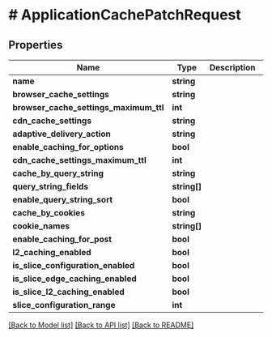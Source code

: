 # # ApplicationCachePatchRequest

## Properties

Name | Type | Description | Notes
------------ | ------------- | ------------- | -------------
**name** | **string** |  | [optional]
**browser_cache_settings** | **string** |  | [optional]
**browser_cache_settings_maximum_ttl** | **int** |  | [optional]
**cdn_cache_settings** | **string** |  | [optional]
**adaptive_delivery_action** | **string** |  | [optional]
**enable_caching_for_options** | **bool** |  | [optional]
**cdn_cache_settings_maximum_ttl** | **int** |  | [optional]
**cache_by_query_string** | **string** |  | [optional]
**query_string_fields** | **string[]** |  | [optional]
**enable_query_string_sort** | **bool** |  | [optional]
**cache_by_cookies** | **string** |  | [optional]
**cookie_names** | **string[]** |  | [optional]
**enable_caching_for_post** | **bool** |  | [optional]
**l2_caching_enabled** | **bool** |  | [optional]
**is_slice_configuration_enabled** | **bool** |  | [optional]
**is_slice_edge_caching_enabled** | **bool** |  | [optional]
**is_slice_l2_caching_enabled** | **bool** |  | [optional]
**slice_configuration_range** | **int** |  | [optional]

[[Back to Model list]](../../README.md#models) [[Back to API list]](../../README.md#endpoints) [[Back to README]](../../README.md)
